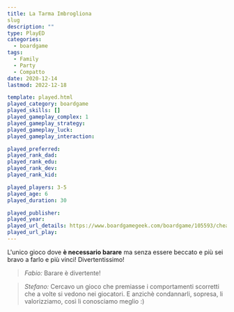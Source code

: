 ```yaml
---
title: La Tarma Imbrogliona
slug
description: ""
type: PlayED
categories:
  - boardgame
tags:
  - Family
  - Party
  - Compatto
date: 2020-12-14
lastmod: 2022-12-18

template: played.html
played_category: boardgame
played_skills: []
played_gameplay_complex: 1
played_gameplay_strategy:
played_gameplay_luck:
played_gameplay_interaction:

played_preferred:
played_rank_dad: 
played_rank_edu:
played_rank_dev:
played_rank_kid: 

played_players: 3-5
played_age: 6
played_duration: 30

played_publisher: 
played_year: 
played_url_details: https://www.boardgamegeek.com/boardgame/105593/cheating-moth
played_url_play: 
---
```


L'unico gioco dove **è necessario barare** ma senza essere beccato e più sei bravo a farlo e più vinci! Divertentissimo!

> *Fabio:*
> Barare è divertente!

> *Stefano:*
> Cercavo un gioco che premiasse i comportamenti scorretti che a volte si vedono nei giocatori. E anzichè condannarli, sopresa, li valorizziamo, così li conosciamo meglio :)
